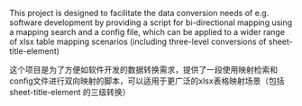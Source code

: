 This project is designed to facilitate the data conversion needs of e.g. software development by providing a script for bi-directional mapping using a mapping search and a config file, which can be applied to a wider range of xlsx table mapping scenarios (including three-level conversions of sheet-title-element)

这个项目是为了方便如软件开发的数据转换需求，提供了一段使用映射检索和config文件进行双向映射的脚本，可以适用于更广泛的xlsx表格映射场景（包括 sheet-title-element 的三级转换）
